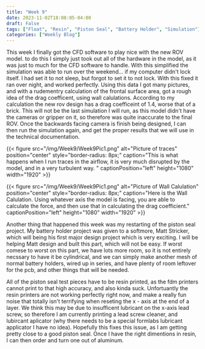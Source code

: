 ```yaml
---
title: "Week 9"
date: 2023-11-02T18:08:05-04:00
draft: False
tags: ["Float", "Resin", "Piston Seal", "Battery Holder", "Simulation"]
categories: ["Weekly Blog"]
---
```


This week I finally got the CFD software to play nice with the new ROV model. to do this I simply just took out all of the hardware in the model, as it was just to much for the CFD software to handle. With this simplified the simulation was able to run over the weekend... if my computer didn't lock itself. I had set it to not sleep, but forgot to set it to not lock. With this fixed it ran over night, and worked perfectly. Using this data I got many pictures, and with a rudementry calculation of the frontal surface area, got a rough idea of the drag coefficent, using wall calulations. According to my calculation the new rov design has a drag coefficeint of 1.4, worse that of a brick. This will not be the last simulation I will run, as this model didn't have the cameras or gripper on it, so therefore was quite inaccurate to the final ROV. Once the backwards facing camera is finish being designed, I can then run the simulation again, and get the proper results that we will use in the technical documentation. 

{{< figure src="/img/Week9/Week9Pic1.png" alt="Picture of traces" position="center" style="border-radius: 8px;" caption="This is what happens when I run traces in the airflow, it is very much disrupted by the model, and in a very turbulent way. " captionPosition="left" height="1080" width="1920" >}}

{{< figure src="/img/Week9/Week9Pic1.png" alt="Picture of Wall Calulation" position="center" style="border-radius: 8px;" caption="Here is the Wall Calulation. Using whatever axis the model is facing, you are able to calculate the force, and then use that in calculating the drag coefficient." captionPosition="left" height="1080" width="1920" >}}


Another thing that happened this week was my restarting of the piston seal project. My battery holder project was given to a softmore, Matt Stricker, which will being his first major design project which is very exciting. I will be helping Matt design and built this part, which will not be easy. If worst comese to worst on this part, we have lots more room, so it is not entirely necssary to have it be cylindrical, and we can simply make another mesh of normal battery holders, wired up in series, and have plenty of room leftover for the pcb, and other things that will be needed. 

All of the piston seal test pieces have to be resin printed, as the fdm printers cannot print to that high accuracy, and also kinda suck. Unfortuantly the resin printers are not working perfectly right now, and make a really fun noise that totally isn't terrifying when reseting the x - axis at the end of a layer. We think this may be due to insufficent lubricant on the x-axis lead screw, so therefore I am currently printing a lead screw cleaner, and lubircant aplicator (why there needs to be a special formlabs lubricant applicator I have no idea). Hopefully this fixes this issue, as I am getting pretty close to a good piston seal. Once I have the right dimentions in resin, I can then order and turn one out of aluminum.